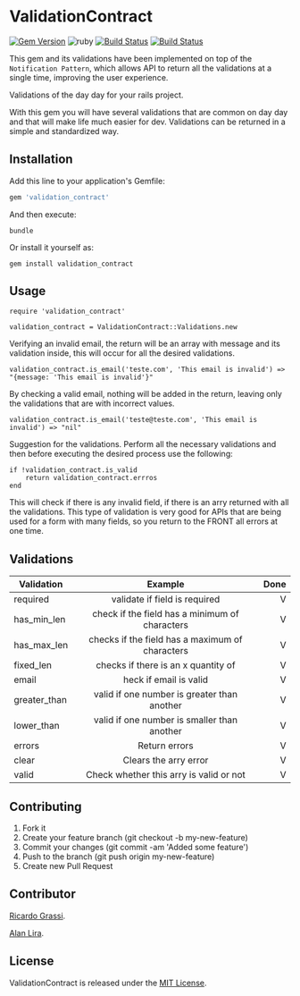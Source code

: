 # ValidationContract
[![Gem Version](https://badge.fury.io/rb/validation_contract.svg)](https://rubygems.org/gems/validation_contract)
![ruby](https://img.shields.io/badge/Ruby-2.4.2-green.svg)
[![Build Status](https://travis-ci.org/grassiricardo/validation_contract.svg?branch=master)](https://travis-ci.org/grassiricardo/validation_contract)
[![Build Status](https://app.codeship.com/projects/97a495a0-8bf9-0135-191d-3e39845176c6/status?branch=master)](https://app.codeship.com/projects/97a495a0-8bf9-0135-191d-3e39845176c6)

This gem and its validations have been implemented on top of the ```Notification Pattern```, which allows API to return all the validations at a single time, improving the user experience.

Validations of the day day for your rails project.

With this gem you will have several validations that are common on day day and that will make life much easier for dev. Validations can be returned in a simple and standardized way.

## Installation

Add this line to your application's Gemfile:

```ruby
gem 'validation_contract'
```

And then execute:

    bundle

Or install it yourself as:

    gem install validation_contract

## Usage

    require 'validation_contract'

    validation_contract = ValidationContract::Validations.new

Verifying an invalid email, the return will be an array with message and its validation inside, this will occur for all the desired validations.

    validation_contract.is_email('teste.com', 'This email is invalid') => "{message: 'This email is invalid'}"

By checking a valid email, nothing will be added in the return, leaving only the validations that are with incorrect values.

    validation_contract.is_email('teste@teste.com', 'This email is invalid') => "nil"

Suggestion for the validations. Perform all the necessary validations and then before executing the desired process use the following:

    if !validation_contract.is_valid
        return validation_contract.errros
    end

This will check if there is any invalid field, if there is an arry returned with all the validations. This type of validation is very good for APIs that are being used for a form with many fields, so you return to the FRONT all errors at one time.

## Validations

| Validation      | Example                                             | Done  |
| -------------   |:---------------------------------------------------:| -----:|
| required        | validate if field is required                       |   V   |
| has_min_len     | check if the field has a minimum of characters      |   V   |
| has_max_len     | checks if the field has a maximum of characters     |   V   |
| fixed_len       | checks if there is an x quantity of                 |   V   |
| email           | heck if email is valid                              |   V   |
| greater_than    | valid if one number is greater than another         |   V   |
| lower_than      | valid if one number is smaller than another         |   V   |
| errors          | Return errors                                       |   V   |
| clear           | Clears the arry error                               |   V   |
| valid           | Check whether this arry is valid or not             |   V   |

## Contributing

1. Fork it
2. Create your feature branch (git checkout -b my-new-feature)
3. Commit your changes (git commit -am 'Added some feature')
4. Push to the branch (git push origin my-new-feature)
5. Create new Pull Request

## Contributor

[Ricardo Grassi](https://github.com/grassiricardo).

[Alan Lira](https://github.com/lira92).

## License

ValidationContract is released under the [MIT License](http://www.opensource.org/licenses/MIT).
